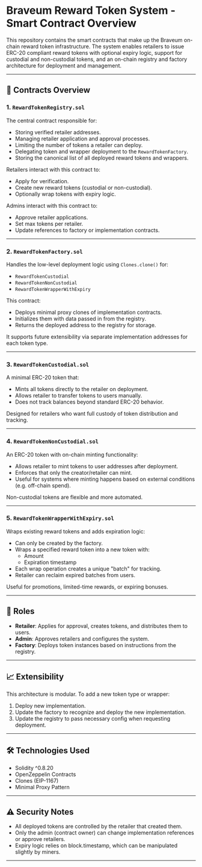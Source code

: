 # Braveum Reward Token System - Smart Contract Overview

This repository contains the smart contracts that make up the Braveum on-chain reward token infrastructure. The system enables retailers to issue ERC-20 compliant reward tokens with optional expiry logic, support for custodial and non-custodial tokens, and an on-chain registry and factory architecture for deployment and management.

---

## 🧱 Contracts Overview

### 1. `RewardTokenRegistry.sol`

The central contract responsible for:

- Storing verified retailer addresses.
- Managing retailer application and approval processes.
- Limiting the number of tokens a retailer can deploy.
- Delegating token and wrapper deployment to the `RewardTokenFactory`.
- Storing the canonical list of all deployed reward tokens and wrappers.

Retailers interact with this contract to:
- Apply for verification.
- Create new reward tokens (custodial or non-custodial).
- Optionally wrap tokens with expiry logic.

Admins interact with this contract to:
- Approve retailer applications.
- Set max tokens per retailer.
- Update references to factory or implementation contracts.

---

### 2. `RewardTokenFactory.sol`

Handles the low-level deployment logic using `Clones.clone()` for:

- `RewardTokenCustodial`
- `RewardTokenNonCustodial`
- `RewardTokenWrapperWithExpiry`

This contract:
- Deploys minimal proxy clones of implementation contracts.
- Initializes them with data passed in from the registry.
- Returns the deployed address to the registry for storage.

It supports future extensibility via separate implementation addresses for each token type.

---

### 3. `RewardTokenCustodial.sol`

A minimal ERC-20 token that:
- Mints all tokens directly to the retailer on deployment.
- Allows retailer to transfer tokens to users manually.
- Does not track balances beyond standard ERC-20 behavior.

Designed for retailers who want full custody of token distribution and tracking.

---

### 4. `RewardTokenNonCustodial.sol`

An ERC-20 token with on-chain minting functionality:

- Allows retailer to mint tokens to user addresses after deployment.
- Enforces that only the creator/retailer can mint.
- Useful for systems where minting happens based on external conditions (e.g. off-chain spend).

Non-custodial tokens are flexible and more automated.

---

### 5. `RewardTokenWrapperWithExpiry.sol`

Wraps existing reward tokens and adds expiration logic:

- Can only be created by the factory.
- Wraps a specified reward token into a new token with:
  - Amount
  - Expiration timestamp
- Each wrap operation creates a unique "batch" for tracking.
- Retailer can reclaim expired batches from users.

Useful for promotions, limited-time rewards, or expiring bonuses.

---

## 🔐 Roles

- **Retailer**: Applies for approval, creates tokens, and distributes them to users.
- **Admin**: Approves retailers and configures the system.
- **Factory**: Deploys token instances based on instructions from the registry.

---

## 📈 Extensibility

This architecture is modular. To add a new token type or wrapper:

1. Deploy new implementation.
2. Update the factory to recognize and deploy the new implementation.
3. Update the registry to pass necessary config when requesting deployment.

---

## 🛠 Technologies Used

- Solidity ^0.8.20
- OpenZeppelin Contracts
- Clones (EIP-1167)
- Minimal Proxy Pattern

---

## ⚠️ Security Notes

- All deployed tokens are controlled by the retailer that created them.
- Only the admin (contract owner) can change implementation references or approve retailers.
- Expiry logic relies on block.timestamp, which can be manipulated slightly by miners.

---

